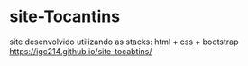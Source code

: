 # site-Tocantins
 site desenvolvido utilizando as stacks: html + css + bootstrap
 https://igc214.github.io/site-tocabtins/

